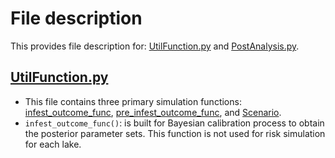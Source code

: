 # File description

This provides file description for: [UtilFunction.py](https://github.com/syzoekao/AISproj/blob/master/lib/python3.7/site-packages/AISsim/UtilFunction.py) and [PostAnalysis.py](https://github.com/syzoekao/AISproj/blob/master/lib/python3.7/site-packages/AISsim/PostAnalysis.py). 

## [UtilFunction.py](https://github.com/syzoekao/AISproj/blob/master/lib/python3.7/site-packages/AISsim/UtilFunction.py)

* This file contains three primary simulation functions: [infest_outcome_func](https://github.com/syzoekao/AISproj/blob/8c6de5bdb1666b7318623f228fb63ad91d65683a/lib/python3.7/site-packages/AISsim/UtilFunction.py#L11-L253), [pre_infest_outcome_func](https://github.com/syzoekao/AISproj/blob/master/lib/python3.7/site-packages/AISsim/UtilFunction.py#L279-L482), and [Scenario](https://github.com/syzoekao/AISproj/blob/master/lib/python3.7/site-packages/AISsim/UtilFunction.py#L498-L762). 
* `infest_outcome_func()`: is built for Bayesian calibration process to obtain the posterior parameter sets. <span style=“color:green;”>This function is not used for risk simulation for each lake.</span>
